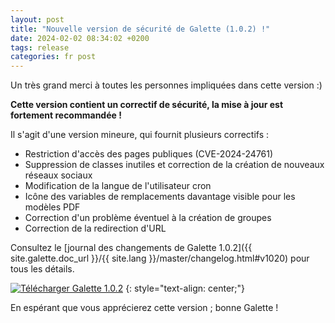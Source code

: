 ```yaml
---
layout: post
title: "Nouvelle version de sécurité de Galette (1.0.2) !"
date: 2024-02-02 08:34:02 +0200
tags: release
categories: fr post
---
```


Un très grand merci à toutes les personnes impliquées dans cette version :)

**Cette version contient un correctif de sécurité, la mise à jour est fortement recommandée !**

Il s'agit d'une version mineure, qui fournit plusieurs correctifs :

- Restriction d'accès des pages publiques (CVE-2024-24761)
- Suppression de classes inutiles et correction de la création de nouveaux réseaux sociaux
- Modification de la langue de l'utilisateur cron
- Icône des variables de remplacements davantage visible pour les modèles PDF
- Correction d'un problème éventuel à la création de groupes
- Correction de la redirection d'URL

Consultez le [journal des changements de Galette 1.0.2]({{ site.galette.doc_url }}/{{ site.lang }}/master/changelog.html#v1020) pour tous les détails.

[![Télécharger Galette 1.0.2](https://img.shields.io/badge/1.0.2-Télécharger_Galette-ffb619.svg?logo=php&logoColor=white&style=for-the-badge)](https://download.tuxfamily.org/galette/galette-1.0.2.tar.bz2)
{: style="text-align: center;"}

En espérant que vous apprécierez cette version ; bonne Galette !
